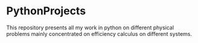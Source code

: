 # PythonProjects
This repository presents all my work in python on different physical problems mainly concentrated on efficiency calculus on different systems.
